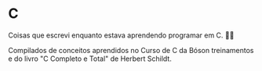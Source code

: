 # C

Coisas que escrevi enquanto estava aprendendo programar em C. :man_technologist:

Compilados de conceitos aprendidos no Curso de C da Bóson treinamentos e do livro "C Completo e Total" de Herbert Schildt.
